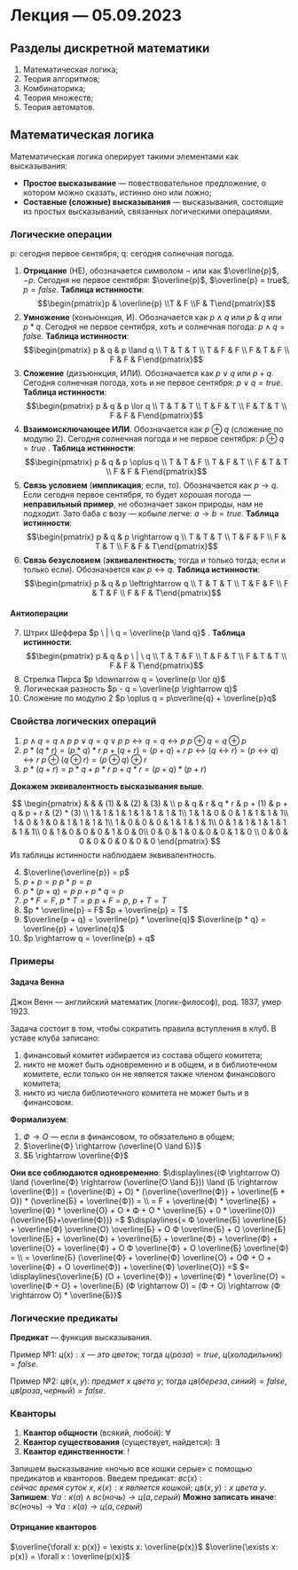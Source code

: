 # Лекция — 05.09.2023

## Разделы дискретной математики

1. Математическая логика;
2. Теория алгоритмов;
3. Комбинаторика;
4. Теория множеств;
5. Теория автоматов.
## Математическая логика

Математическая логика оперирует такими элементами как высказывания:
* **Простое высказывание** — повествовательное предложение, о котором можно сказать, истинно оно или ложно;
* **Составные (сложные) высказывания** — высказывания, состоящие из простых высказываний, связанных логическими операциями.
### Логические операции

p: сегодня первое сентября;
q: сегодня солнечная погода.

1. **Отрицание** (НЕ), обозначается символом $\lnot$ или как $\overline{p}$, $-p$. Сегодня не первое сентября: $\overline{p}$, $\overline{p} = true$, $p = false$. **Таблица истинности**: $$\begin{pmatrix}p & \overline{p} \\T & F \\F & T\end{pmatrix}$$
2. **Умножение** (конъюнкция, И). Обозначается как $p \land q$ или $p \ \& \ q$ или $p * q$. Сегодня не первое сентября, хоть и солнечная погода: $p \land q = false$. **Таблица истинности**: $$\begin{pmatrix} p & q & p \land q \\ T & T & T \\ T & F & F \\ F & T & F \\ F & F & F\end{pmatrix}$$
3. **Сложение** (дизъюнкция, ИЛИ). Обозначается как $p \lor q$ или $p + q$. Сегодня солнечная погода, хоть и не первое сентября: $p \lor q = true$. **Таблица истинности**: $$\begin{pmatrix} p & q & p \lor q \\ T & T & T \\ T & F & T \\ F & T & T \\ F & F & F\end{pmatrix}$$
4. **Взаимоисключающее ИЛИ**. Обозначается как $p \oplus q$ (сложение по модулю 2). Сегодня солнечная погода и не первое сентября: $p \oplus q = true$ . **Таблица истинности**: $$\begin{pmatrix} p & q & p \oplus q \\ T & T & F \\ T & F & T \\ F & T & T \\ F & F & F\end{pmatrix}$$
5. **Связь условием** (**импликация**; если, то). Обозначается как $p \rightarrow q$. Если сегодня первое сентября, то будет хорошая погода — **неправильный пример**, не обозначает закон природы, нам не подходит. Зато баба с возу — кобыле легче: $a \rightarrow b = true$. **Таблица истинности**: $$\begin{pmatrix} p & q & p \rightarrow q \\ T & T & T \\ T & F & F \\ F & T & T \\ F & F & T\end{pmatrix}$$
6. **Связь безусловием** (**эквивалентность**; тогда и только тогда; если и только если). Обозначается как $p \leftrightarrow q$. **Таблица истинности**: $$\begin{pmatrix} p & q & p \leftrightarrow q \\ T & T & T \\ T & F & F \\ F & T & F \\ F & F & T\end{pmatrix}$$

#### Антиоперации

7. Штрих Шеффера
   $p \ | \ q = \overline{p \land q}$ .
   **Таблица истинности**: $$\begin{pmatrix} p & q & p \ | \ q \\ T & T & F \\ T & F & T \\ F & T & T \\ F & F & T\end{pmatrix}$$
8. Стрелка Пирса
   $p \downarrow q = \overline{p \lor q}$
9. Логическая разность
   $p - q = \overline{p \rightarrow q}$
10. Сложение по модулю 2
   $p \oplus q = p\overline{q} + \overline{p}q$
### Свойства логических операций

1. $p \land q = q \land p$
   $p \lor q = q \lor p$
   $p \leftrightarrow q = q \leftrightarrow p$
   $p \oplus q = q \oplus p$
2. $p * (q * r) = (p * q) * r$
   $p + (q + r) = (p + q) + r$
   $p \leftrightarrow (q \leftrightarrow r) = (p \leftrightarrow q) \leftrightarrow r$
   $p \oplus (q \oplus r) = (p \oplus q) \oplus r$
3. $p * (q + r) = p * q + p * r$
   $p + q * r = (p + q) * (p + r)$

**Докажем эквивалентность высказывания выше**.

$$
\begin{pmatrix}
	 & & & (1) & & (2) & (3) & \\
	 p & q & r & q * r & p + (1) & p + q & p + r & (2) * (3) \\
	 1 & 1 & 1 & 1 & 1 & 1 & 1 & 1\\
	 1 & 1 & 0 & 0 & 1 & 1 & 1 & 1\\
	 1 & 0 & 1 & 0 & 1 & 1 & 1 & 1\\
	 1 & 0 & 0 & 0 & 1 & 1 & 1 & 1\\
	 0 & 1 & 1 & 1 & 1 & 1 & 1 & 1\\ 
	 0 & 1 & 0 & 0 & 0 & 1 & 0 & 0\\
	 0 & 0 & 1 & 0 & 0 & 0 & 1 & 0 \\
	 0 & 0 & 0 & 0 & 0 & 0 & 0 & 0
\end{pmatrix}
$$
Из таблицы истинности наблюдаем эквивалентность.

4. $\overline{\overline{p}} = p$ 
5. $p + p = p$
   $p * p = p$
6. $p * (p + q) = p$
   $p + p * q = p$
7. $p * F = F$, $p * T = p$
   $p + F = p$, $p + T = T$
8. $p * \overline{p} = F$
   $p + \overline{p} = T$
9. $\overline{p + q} = \overline{p} * \overline{q}$ 
   $\overline{p * q} = \overline{p} + \overline{q}$
10. $p \rightarrow q = \overline{p} + q$
### Примеры
#### Задача Венна

Джон Венн — английский математик (логик-философ), род. 1837, умер 1923.

Задача состоит в том, чтобы сократить правила вступления в клуб. В уставе клуба записано:
1. финансовый комитет избирается из состава общего комитета;
2. никто не может быть одновременно и в общем, и в библиотечном комитете, если только он не является также членом финансового комитета;
3. никто из числа библиотечного комитета не может быть и в финансовом.

**Формализуем**:
1. $Ф \rightarrow О$ — если в финансовом, то обязательно в общем;
2. $\overline{Ф} \rightarrow (\overline{О \land Б})$ 
3. $Б \rightarrow \overline{Ф}$

**Они все соблюдаются одновременно**: 
$\displaylines{(Ф \rightarrow О) \land (\overline{Ф} \rightarrow (\overline{О \land Б})) \land (Б \rightarrow \overline{Ф}) = (\overline{Ф} + О) * (\overline{\overline{Ф}} + \overline{Б * О}) * (\overline{Б} + \overline{Ф}) = \\ = F + \overline{Ф} * \overline{Б} + \overline{Ф} * \overline{О} + О * Ф + О * \overline{Б} + 0 * \overline{0})(\overline{Б}+\overline{Ф})} =$
$\displaylines{= Ф \overline{Б} \overline{Б} + \overline{Ф} \overline{О} \overline{Б} + О Ф \overline{Б} + О \overline{Б} \overline{Б} + \overline{Ф} + \overline{Б} + \overline{Ф} + \overline{Ф} + \overline{О} + \overline{Ф} + О Ф \overline{Ф} + О \overline{Б} \overline{Ф} = \\ = \overline{Б} (\overline{Ф} + \overline{Ф} \overline{О} + ОФ + О + \overline{Ф} + О \overline{Ф}) + \overline{Ф} \overline{О}} =$
$= \displaylines{\overline{Б} (О + \overline{Ф}) + \overline{Ф} * \overline{О} = \overline{Ф + О} + \overline{Б} (Ф \rightarrow О) = (Ф + О) \rightarrow (Ф \rightarrow О) * \overline{Б}}$

### Логические предикаты

**Предикат** — функция высказывания.

Пример №1: $ц(х): х \ — \ это \ цветок$; тогда $ц(роза) = true$, $ц(холодильник) = false$.

Пример №2: $цв(x, y): \ предмет \ x \ цвета \ y$; тогда $цв(береза, синий) = false$, $цв(роза, черный) = false$.
### Кванторы

1. **Квантор общности** (всякий, любой): $\forall$ 
2. **Квантор существования** (существует, найдется): $\exists$
3. **Квантор единственности**: $!$

Запишем высказывание «ночью все кошки серые» с помощью предикатов и кванторов.
Введем предикат: $вс(x): сейчас \ время \ суток \ x$, $к(х): х \ является \ кошкой$; $цв(х, y): x \ цвета \ y$.
**Запишем**: $\forall a: к(a) \land вс(ночь) \rightarrow ц(а, серый)$
**Можно записать иначе**: $вс(ночь) \rightarrow \forall а: к(а) \rightarrow ц(а, серый)$
#### Отрицание кванторов

$\overline{\forall x: p(x)} = \exists x: \overline{p(x)}$ 
$\overline{\exists x: p(x)} = \forall x : \overline{p(x)}$
